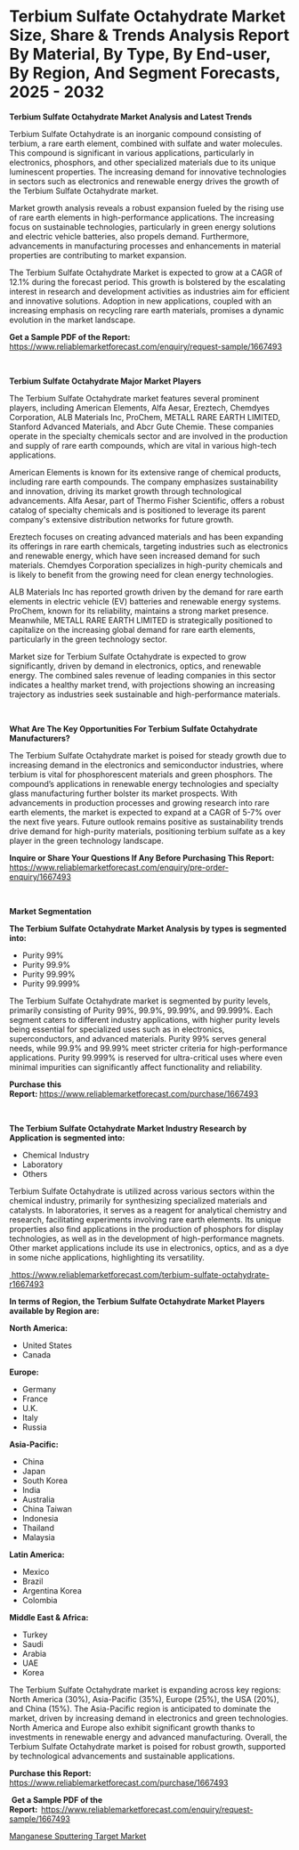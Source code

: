 <p><h1>Terbium Sulfate Octahydrate Market Size, Share & Trends Analysis Report By Material, By Type, By End-user, By Region, And Segment Forecasts, 2025 - 2032</h1></p><p><strong>Terbium Sulfate Octahydrate Market Analysis and Latest Trends</strong></p>
<p><p>Terbium Sulfate Octahydrate is an inorganic compound consisting of terbium, a rare earth element, combined with sulfate and water molecules. This compound is significant in various applications, particularly in electronics, phosphors, and other specialized materials due to its unique luminescent properties. The increasing demand for innovative technologies in sectors such as electronics and renewable energy drives the growth of the Terbium Sulfate Octahydrate market.</p><p>Market growth analysis reveals a robust expansion fueled by the rising use of rare earth elements in high-performance applications. The increasing focus on sustainable technologies, particularly in green energy solutions and electric vehicle batteries, also propels demand. Furthermore, advancements in manufacturing processes and enhancements in material properties are contributing to market expansion.</p><p>The Terbium Sulfate Octahydrate Market is expected to grow at a CAGR of 12.1% during the forecast period. This growth is bolstered by the escalating interest in research and development activities as industries aim for efficient and innovative solutions. Adoption in new applications, coupled with an increasing emphasis on recycling rare earth materials, promises a dynamic evolution in the market landscape.</p></p>
<p><strong>Get a Sample PDF of the Report:&nbsp;</strong> <a href="https://www.reliablemarketforecast.com/enquiry/request-sample/1667493?utm_campaign=3225&utm_medium=2&utm_source=Github&utm_content=ia&utm_term=08032025&utm_id=terbium-sulfate-octahydrate">https://www.reliablemarketforecast.com/enquiry/request-sample/1667493</a></p>
<p>&nbsp;</p>
<p><strong>Terbium Sulfate Octahydrate Major Market Players</strong></p>
<p><p>The Terbium Sulfate Octahydrate market features several prominent players, including American Elements, Alfa Aesar, Ereztech, Chemdyes Corporation, ALB Materials Inc, ProChem, METALL RARE EARTH LIMITED, Stanford Advanced Materials, and Abcr Gute Chemie. These companies operate in the specialty chemicals sector and are involved in the production and supply of rare earth compounds, which are vital in various high-tech applications.</p><p>American Elements is known for its extensive range of chemical products, including rare earth compounds. The company emphasizes sustainability and innovation, driving its market growth through technological advancements. Alfa Aesar, part of Thermo Fisher Scientific, offers a robust catalog of specialty chemicals and is positioned to leverage its parent company's extensive distribution networks for future growth.</p><p>Ereztech focuses on creating advanced materials and has been expanding its offerings in rare earth chemicals, targeting industries such as electronics and renewable energy, which have seen increased demand for such materials. Chemdyes Corporation specializes in high-purity chemicals and is likely to benefit from the growing need for clean energy technologies.</p><p>ALB Materials Inc has reported growth driven by the demand for rare earth elements in electric vehicle (EV) batteries and renewable energy systems. ProChem, known for its reliability, maintains a strong market presence. Meanwhile, METALL RARE EARTH LIMITED is strategically positioned to capitalize on the increasing global demand for rare earth elements, particularly in the green technology sector.</p><p>Market size for Terbium Sulfate Octahydrate is expected to grow significantly, driven by demand in electronics, optics, and renewable energy. The combined sales revenue of leading companies in this sector indicates a healthy market trend, with projections showing an increasing trajectory as industries seek sustainable and high-performance materials.</p></p>
<p>&nbsp;</p>
<p><strong>What Are The Key Opportunities For Terbium Sulfate Octahydrate Manufacturers?</strong></p>
<p><p>The Terbium Sulfate Octahydrate market is poised for steady growth due to increasing demand in the electronics and semiconductor industries, where terbium is vital for phosphorescent materials and green phosphors. The compound’s applications in renewable energy technologies and specialty glass manufacturing further bolster its market prospects. With advancements in production processes and growing research into rare earth elements, the market is expected to expand at a CAGR of 5-7% over the next five years. Future outlook remains positive as sustainability trends drive demand for high-purity materials, positioning terbium sulfate as a key player in the green technology landscape.</p></p>
<p><strong>Inquire or Share Your Questions If Any Before Purchasing This Report:</strong> <a href="https://www.reliablemarketforecast.com/enquiry/pre-order-enquiry/1667493?utm_campaign=3225&utm_medium=2&utm_source=Github&utm_content=ia&utm_term=08032025&utm_id=terbium-sulfate-octahydrate">https://www.reliablemarketforecast.com/enquiry/pre-order-enquiry/1667493</a></p>
<p>&nbsp;</p>
<p><strong>Market Segmentation</strong></p>
<p><strong>The Terbium Sulfate Octahydrate Market Analysis by types is segmented into:</strong></p>
<p><ul><li>Purity 99%</li><li>Purity 99.9%</li><li>Purity 99.99%</li><li>Purity 99.999%</li></ul></p>
<p><p>The Terbium Sulfate Octahydrate market is segmented by purity levels, primarily consisting of Purity 99%, 99.9%, 99.99%, and 99.999%. Each segment caters to different industry applications, with higher purity levels being essential for specialized uses such as in electronics, superconductors, and advanced materials. Purity 99% serves general needs, while 99.9% and 99.99% meet stricter criteria for high-performance applications. Purity 99.999% is reserved for ultra-critical uses where even minimal impurities can significantly affect functionality and reliability.</p></p>
<p><strong>Purchase this Report:&nbsp;</strong><a href="https://www.reliablemarketforecast.com/purchase/1667493?utm_campaign=3225&utm_medium=2&utm_source=Github&utm_content=ia&utm_term=08032025&utm_id=terbium-sulfate-octahydrate">https://www.reliablemarketforecast.com/purchase/1667493</a></p>
<p>&nbsp;</p>
<p><strong>The Terbium Sulfate Octahydrate Market Industry Research by Application is segmented into:</strong></p>
<p><ul><li>Chemical Industry</li><li>Laboratory</li><li>Others</li></ul></p>
<p><p>Terbium Sulfate Octahydrate is utilized across various sectors within the chemical industry, primarily for synthesizing specialized materials and catalysts. In laboratories, it serves as a reagent for analytical chemistry and research, facilitating experiments involving rare earth elements. Its unique properties also find applications in the production of phosphors for display technologies, as well as in the development of high-performance magnets. Other market applications include its use in electronics, optics, and as a dye in some niche applications, highlighting its versatility.</p></p>
<p><a href="https://www.reliablemarketforecast.com/terbium-sulfate-octahydrate-r1667493?utm_campaign=3225&utm_medium=2&utm_source=Github&utm_content=ia&utm_term=08032025&utm_id=terbium-sulfate-octahydrate">&nbsp;https://www.reliablemarketforecast.com/terbium-sulfate-octahydrate-r1667493</a></p>
<p><strong>In terms of Region, the Terbium Sulfate Octahydrate Market Players available by Region are:</strong></p>
<p>
    <p> <strong> North America: </strong>
        <ul>
            <li>United States</li>
            <li>Canada</li>
        </ul>
        </p> 
    <p> <strong> Europe: </strong>
        <ul>
            <li>Germany</li>
            <li>France</li>
            <li>U.K.</li>
            <li>Italy</li>
            <li>Russia</li>
        </ul>
        </p> 
    <p> <strong> Asia-Pacific: </strong>
        <ul>
            <li>China</li>
            <li>Japan</li>
            <li>South Korea</li>
            <li>India</li>
            <li>Australia</li>
            <li>China Taiwan</li>
            <li>Indonesia</li>
            <li>Thailand</li>
            <li>Malaysia</li>
        </ul>
        </p> 
    <p> <strong> Latin America: </strong>
        <ul>
            <li>Mexico</li>
            <li>Brazil</li>
            <li>Argentina Korea</li>
            <li>Colombia</li>
        </ul>
        </p> 
    <p> <strong> Middle East & Africa: </strong>
        <ul>
            <li>Turkey</li>
            <li>Saudi</li>
            <li>Arabia</li>
            <li>UAE</li>
            <li>Korea</li>
        </ul>
    </p>
    </p>
<p><p>The Terbium Sulfate Octahydrate market is expanding across key regions: North America (30%), Asia-Pacific (35%), Europe (25%), the USA (20%), and China (15%). The Asia-Pacific region is anticipated to dominate the market, driven by increasing demand in electronics and green technologies. North America and Europe also exhibit significant growth thanks to investments in renewable energy and advanced manufacturing. Overall, the Terbium Sulfate Octahydrate market is poised for robust growth, supported by technological advancements and sustainable applications.</p></p>
<p><strong>Purchase this Report: </strong><a href="https://www.reliablemarketforecast.com/purchase/1667493?utm_campaign=3225&utm_medium=2&utm_source=Github&utm_content=ia&utm_term=08032025&utm_id=terbium-sulfate-octahydrate">https://www.reliablemarketforecast.com/purchase/1667493</a></p>
<p>&nbsp;<strong>Get a Sample PDF of the Report:&nbsp;&nbsp;</strong><a href="https://www.reliablemarketforecast.com/enquiry/request-sample/1667493?utm_campaign=3225&utm_medium=2&utm_source=Github&utm_content=ia&utm_term=08032025&utm_id=terbium-sulfate-octahydrate">https://www.reliablemarketforecast.com/enquiry/request-sample/1667493</a></p>
<p><strong></strong></p>
<p><p><a href="https://github.com/shamstirroc7/Market-Research-Report-List-1/blob/main/manganese-sputtering-target-market.md?utm_campaign=3225&utm_medium=2&utm_source=Github&utm_content=ia&utm_term=08032025&utm_id=terbium-sulfate-octahydrate">Manganese Sputtering Target Market</a></p></p>